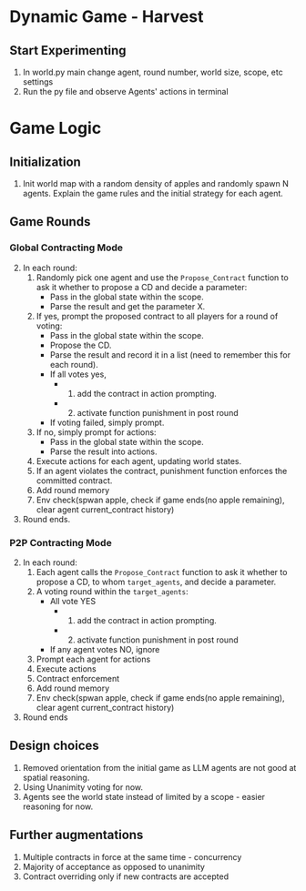 # Dynamic Game - Harvest 
## Start Experimenting
1. In world.py main change agent, round number, world size, scope, etc settings
2. Run the py file and observe Agents' actions in terminal

# Game Logic
## Initialization
1. Init world map with a random density of apples and randomly spawn N agents. Explain the game rules and the initial strategy for each agent.

## Game Rounds
### Global Contracting Mode
2. In each round:
   1. Randomly pick one agent and use the `Propose_Contract` function to ask it whether to propose a CD and decide a parameter:
      - Pass in the global state within the scope.
      - Parse the result and get the parameter X.
   2. If yes, prompt the proposed contract to all players for a round of voting:
      - Pass in the global state within the scope.
      - Propose the CD.
      - Parse the result and record it in a list (need to remember this for each round).
      - If all votes yes, 
         - 1. add the contract in action prompting.
         - 2. activate function punishment in post round
      - If voting failed, simply prompt.
   3. If no, simply prompt for actions:
      - Pass in the global state within the scope.
      - Parse the result into actions.
   4. Execute actions for each agent, updating world states.
   5. If an agent violates the contract, punishment function enforces the committed contract.
   6. Add round memory
   7. Env check(spwan apple, check if game ends(no apple remaining), clear agent current_contract history)
3. Round ends.

### P2P Contracting Mode
2. In each round:
   1. Each agent calls the `Propose_Contract` function to ask it whether to propose a CD, to whom `target_agents`, and decide a parameter.
   2. A voting round within the `target_agents`:
      - All vote YES
         - 1. add the contract in action prompting.
         - 2. activate function punishment in post round
       - If any agent votes NO, ignore
   3. Prompt each agent for actions
   4. Execute actions
   5. Contract enforcement
   6. Add round memory
   7. Env check(spwan apple, check if game ends(no apple remaining), clear agent current_contract history)
3. Round ends

## Design choices
1. Removed orientation from the initial game as LLM agents are not good at spatial reasoning.
2. Using Unanimity voting for now.
3. Agents see the world state instead of limited by a scope - easier reasoning for now.

## Further augmentations
1. Multiple contracts in force at the same time - concurrency
2. Majority of acceptance as opposed to unanimity
3. Contract overriding only if new contracts are accepted